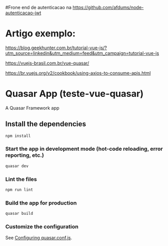 #Frone end de autenticacao na https://github.com/afdums/node-autenticacao-jwt


# Artigo exemplo:
https://blog.geekhunter.com.br/tutorial-vue-js/?utm_source=linkedin&utm_medium=feed&utm_campaign=tutorial-vue-js

https://vuejs-brasil.com.br/vue-quasar/

https://br.vuejs.org/v2/cookbook/using-axios-to-consume-apis.html


# Quasar App (teste-vue-quasar)

A Quasar Framework app

## Install the dependencies
```bash
npm install
```

### Start the app in development mode (hot-code reloading, error reporting, etc.)
```bash
quasar dev
```

### Lint the files
```bash
npm run lint
```

### Build the app for production
```bash
quasar build
```

### Customize the configuration
See [Configuring quasar.conf.js](https://quasar.dev/quasar-cli/quasar-conf-js).
